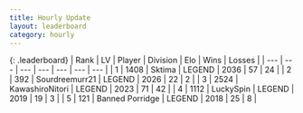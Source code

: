 ```yaml
---
title: Hourly Update
layout: leaderboard
category: hourly
---
```


{: .leaderboard}
| Rank | LV | Player | Division | Elo | Wins | Losses |
| --- | --- | --- | --- | --- | --- | --- |
| <span data-change="0">1</span> | 1408 | <span title="ID: 353063">Sktima</span> | LEGEND | <span data-change="0">2036</span> | <span data-change="0">57</span> | <span data-change="0">24</span> |
| <span data-change="0">2</span> | 392 | <span title="ID: 633686">Sourdreemurr21</span> | LEGEND | <span data-change="0">2026</span> | <span data-change="0">22</span> | <span data-change="0">2</span> |
| <span data-change="0">3</span> | 2524 | <span title="ID: 164871">KawashiroNitori</span> | LEGEND | <span data-change="0">2023</span> | <span data-change="0">71</span> | <span data-change="0">42</span> |
| <span data-change="0">4</span> | 1112 | <span title="ID: 498412">LuckySpin</span> | LEGEND | <span data-change="0">2019</span> | <span data-change="0">19</span> | <span data-change="0">3</span> |
| <span data-change="0">5</span> | 121 | <span title="ID: 659170">Banned Porridge</span> | LEGEND | <span data-change="0">2018</span> | <span data-change="0">25</span> | <span data-change="0">8</span> |